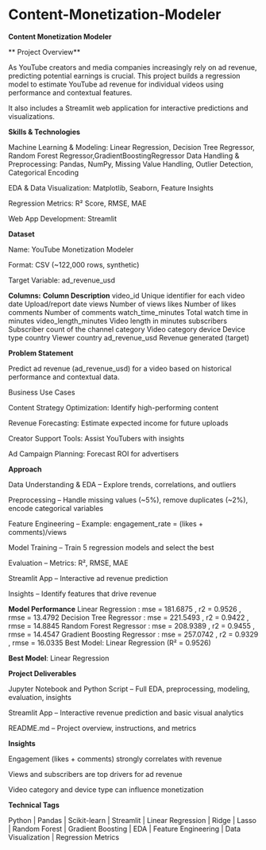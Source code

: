 # Content-Monetization-Modeler
**Content Monetization Modeler**

** Project Overview**

As YouTube creators and media companies increasingly rely on ad revenue, predicting potential earnings is crucial. This project builds a regression model to estimate YouTube ad revenue for individual videos using performance and contextual features.

It also includes a Streamlit web application for interactive predictions and visualizations.


**Skills & Technologies**

Machine Learning & Modeling: Linear Regression, Decision Tree Regressor, Random Forest Regressor,GradientBoostingRegressor
Data Handling & Preprocessing: Pandas, NumPy, Missing Value Handling, Outlier Detection, Categorical Encoding

EDA & Data Visualization: Matplotlib, Seaborn, Feature Insights

Regression Metrics: R² Score, RMSE, MAE

Web App Development: Streamlit

**Dataset**

Name: YouTube Monetization Modeler

Format: CSV (~122,000 rows, synthetic)

Target Variable: ad_revenue_usd

**Columns:**
**Column	Description**
video_id	Unique identifier for each video
date	Upload/report date
views	Number of views
likes	Number of likes
comments	Number of comments
watch_time_minutes	Total watch time in minutes
video_length_minutes	Video length in minutes
subscribers	Subscriber count of the channel
category	Video category
device	Device type
country	Viewer country
ad_revenue_usd	Revenue generated (target)

**Problem Statement**

Predict ad revenue (ad_revenue_usd) for a video based on historical performance and contextual data.

Business Use Cases

Content Strategy Optimization: Identify high-performing content

Revenue Forecasting: Estimate expected income for future uploads

Creator Support Tools: Assist YouTubers with insights

Ad Campaign Planning: Forecast ROI for advertisers

**Approach**

Data Understanding & EDA – Explore trends, correlations, and outliers

Preprocessing – Handle missing values (~5%), remove duplicates (~2%), encode categorical variables

Feature Engineering – Example: engagement_rate = (likes + comments)/views

Model Training – Train 5 regression models and select the best

Evaluation – Metrics: R², RMSE, MAE

Streamlit App – Interactive ad revenue prediction

Insights – Identify features that drive revenue

**Model Performance**
Linear Regression : mse = 181.6875 , r2 = 0.9526 , rmse = 13.4792
Decision Tree Regressor : mse = 221.5493 , r2 = 0.9422 , rmse = 14.8845
Random Forest Regressor : mse = 208.9389 , r2 = 0.9455 , rmse = 14.4547
Gradient Boosting Regressor : mse = 257.0742 , r2 = 0.9329 , rmse = 16.0335
Best Model: Linear Regression (R² = 0.9526)

**Best Model**: Linear Regression


**Project Deliverables**

Jupyter Notebook and Python Script – Full EDA, preprocessing, modeling, evaluation, insights

Streamlit App – Interactive revenue prediction and basic visual analytics

README.md – Project overview, instructions, and metrics

**Insights**

Engagement (likes + comments) strongly correlates with revenue

Views and subscribers are top drivers for ad revenue

Video category and device type can influence monetization


**Technical Tags**

Python | Pandas | Scikit-learn | Streamlit | Linear Regression | Ridge | Lasso | Random Forest | Gradient Boosting | EDA | Feature Engineering | Data Visualization | Regression Metrics
